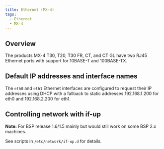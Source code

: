 ```yaml
---
title: Ethernet (MX-4)
tags:
  - Ethernet
  - MX-4
---
```

## Overview

The products MX-4 T30, T20, T30 FR, CT, and CT GL have two RJ45 Ethernet ports with support for 10BASE-T and 100BASE-TX.

## Default IP addresses and interface names

The `eth0` and `eth1` Ethernet interfaces are configured to request their IP addresses using DHCP with a fallback to static addresses 192.168.1.200 for eth0 and 192.168.2.200 for eth1.

## Controlling network with if-up

**Note:** For BSP release 1.6/1.5 mainly but would still work on some BSP 2.x machines.

See scripts in `/etc/network/if-up.d` for details.




